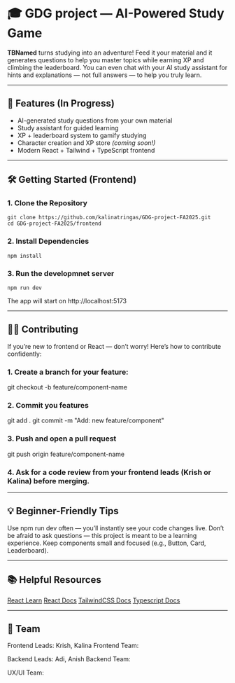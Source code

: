 # 🎓 GDG project — AI-Powered Study Game

**TBNamed** turns studying into an adventure! Feed it your material and it generates questions to help you master topics while earning XP and climbing the leaderboard. You can even chat with your AI study assistant for hints and explanations — not full answers — to help you truly learn.

---

## 🚀 Features (In Progress)

- AI-generated study questions from your own material  
- Study assistant for guided learning  
- XP + leaderboard system to gamify studying  
- Character creation and XP store *(coming soon!)*  
- Modern React + Tailwind + TypeScript frontend  

---

## 🛠️ Getting Started (Frontend)

### 1. Clone the Repository
```
git clone https://github.com/kalinatringas/GDG-project-FA2025.git
cd GDG-project-FA2025/frontend
```
### 2. Install Dependencies
```
npm install
```
### 3. Run the developmnet server
```
npm run dev
```
The app will start on http://localhost:5173

---

## 👩‍💻 Contributing

If you’re new to frontend or React — don’t worry! Here’s how to contribute confidently:

### 1. Create a branch for your feature:
git checkout -b feature/component-name

### 2. Commit you features
git add .
git commit -m "Add: new feature/component"

### 3. Push and open a pull request
git push origin feature/component-name

### 4. Ask for a code review from your frontend leads (Krish or Kalina) before merging.

---

## 💡 Beginner-Friendly Tips

Use npm run dev often — you’ll instantly see your code changes live.
Don’t be afraid to ask questions — this project is meant to be a learning experience.
Keep components small and focused (e.g., Button, Card, Leaderboard).

---

## 📚 Helpful Resources
[React Learn](https://react.dev/learn)
[React Docs](https://react.dev/)
[TailwindCSS Docs](https://tailwindcss.com/docs/installation/using-vite)
[Typescript Docs](https://www.typescriptlang.org/docs/)

---

## 🤝 Team

Frontend Leads: Krish, Kalina
Frontend Team:

Backend Leads: Adi, Anish
Backend Team:

UX/UI Team: 

